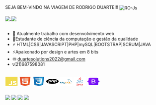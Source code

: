 <div style="display: inline_block">
SEJA BEM-VINDO NA VIAGEM DE RODRIGO DUARTE!!!
  <img align="center" alt="RO-Js" height="30" width="40" src="https://64.media.tumblr.com/5e623bbd2d6fbf965618320107f463eb/tumblr_nf3rrjNMsP1sx56xso1_400.gifv">
  </div>
  <br>
  
  <a href="https://github.com/RodrigoDuarte777/github-readme-stats">
  <img width="390em" align="center" src="https://github-readme-stats.vercel.app/api?username=RodrigoDuarte777&show_icons=true&theme=algolia" />
</a>
<a href="https://github.com/RodrigoDuarte777/convoychat">
  <img width="300em" align="center" src="https://github-readme-stats.vercel.app/api/top-langs/?username=RodrigoDuarte777&layout=compact&show_icons=true&theme=algolia" />
</a>

  <br>
  <br>

- 🔭 Atualmente trabalho com desenvolvimento web
- 🌱Estudante de ciência da computação e gestão da qualidade
- ⚡ HTML|CSS|JAVASCRIPT|PHP|mySQL|BOOTSTRAP|SCRUM|JAVA
- ⚡Apaixonado por design e artes em 8 bits
- ✉ duartesolutions2022@gmail.com
- 📞(21)987598081

<div style="display: inline_block"><br>
  <img align="center" alt="RO-Js" height="30" width="40" src="https://raw.githubusercontent.com/devicons/devicon/master/icons/javascript/javascript-plain.svg">
  <img align="center" alt="RO-HTML" height="30" width="40" src="https://raw.githubusercontent.com/devicons/devicon/master/icons/html5/html5-original.svg">
  <img align="center" alt="RO-CSS" height="30" width="40" src="https://raw.githubusercontent.com/devicons/devicon/master/icons/css3/css3-original.svg">
  <img align="center" alt="RO-PHP" height="30" width="40" src="https://github.com/devicons/devicon/blob/master/icons/php/php-plain.svg">
  <img align="center" alt="RO-mysql" height="30" width="40" src="https://github.com/devicons/devicon/blob/master/icons/mysql/mysql-original-wordmark.svg">
  <img align="center" alt="RO-java" height="30" width="40" src="https://github.com/devicons/devicon/blob/master/icons/java/java-original-wordmark.svg">
  <img align="center" alt="RO-bootstrap" height="30" width="40" src="https://github.com/devicons/devicon/blob/master/icons/bootstrap/bootstrap-original.svg">
  
</div>
  
  ##
 
<div> 
  <a href="https://instagram.com/r.duart7?igshid=ZDdkNTZiNTM="><img src="https://img.shields.io/badge/-Instagram-%23E4405F?style=for-the-badge&logo=instagram&logoColor=white" target="_blank"></a>
 	<!-- <a href="https://www.twitch.tv/rafaballerinii" target="_blank"><img src="https://img.shields.io/badge/Twitch-9146FF?style=for-the-badge&logo=twitch&logoColor=white" target="_blank"></a> -->
 <a href="https://discord.gg/DiariosdeUmRodrigo#8848" target="_blank"><img src="https://img.shields.io/badge/Discord-7289DA?style=for-the-badge&logo=discord&logoColor=white" target="_blank"></a> 
  <a href = "https://mail.google.com/duartesolutions2022@gmail.com"><img src="https://img.shields.io/badge/-Gmail-%23333?style=for-the-badge&logo=gmail&logoColor=white" target="_blank"></a>
  <a href="https://www.linkedin.com/in/rodrigo-duarte-611b65186" target="_blank"><img src="https://img.shields.io/badge/-LinkedIn-%230077B5?style=for-the-badge&logo=linkedin&logoColor=white" target="_blank"></a> 
  
</div>
